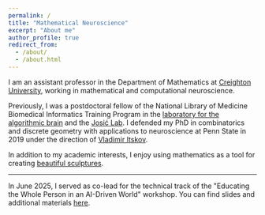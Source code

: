 ```yaml
---
permalink: /
title: "Mathematical Neuroscience"
excerpt: "About me"
author_profile: true
redirect_from: 
  - /about/
  - /about.html
---
```


I am an assistant professor in the Department of Mathematics at [Creighton University](https://www.creighton.edu/), working in mathematical and computational neuroscience.

Previously, I was a postdoctoral fellow of the National Library of Medicine Biomedical Informatics Training Program in the [laboratory for the algorithmic brain](https://xaqlab.com/) and the [Josić Lab](https://www.math.uh.edu/~josic/).
I defended my PhD in combinatorics and discrete geometry with applications to neuroscience at Penn State in 2019 under the direction of [Vladimir Itskov](https://vitskov.github.io/homepage/).

In addition to my academic interests, I enjoy
using mathematics as a tool for creating [beautiful sculptures](/portfolio/).

---

In June 2025, I served as co-lead for the technical track of the "Educating the Whole Person in an AI-Driven World" workshop. You can find slides and additional materials [here](/aiworkshop2025).
